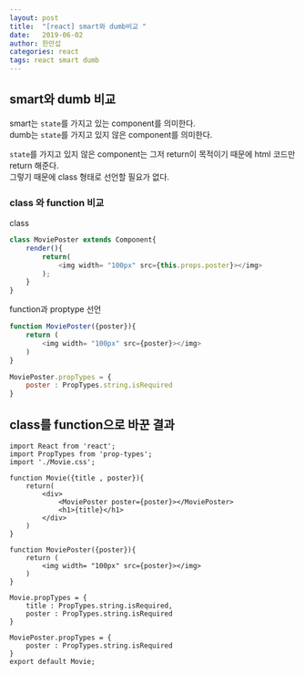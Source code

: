 ```yaml
---
layout: post
title:  "[react] smart와 dumb비교 "
date:   2019-06-02
author: 한만섭
categories: react
tags: react smart dumb
---
```



## smart와 dumb 비교 

smart는 `state`를 가지고 있는 component를 의미한다.   
dumb는 `state`를 가지고 있지 않은 component를 의미한다.  

`state`를 가지고 있지 않은 component는 그저 return이 목적이기 때문에 html 코드만 return 해준다.  
그렇기 때문에 class 형태로 선언할 필요가 없다.  

### class 와 function 비교

class
```javascript
class MoviePoster extends Component{
    render(){
        return(
            <img width= "100px" src={this.props.poster}></img>
        );
    }
}

```  


function과 proptype 선언 
```javascript
function MoviePoster({poster}){
    return (
        <img width= "100px" src={poster}></img>
    )
}

MoviePoster.propTypes = {
    poster : PropTypes.string.isRequired
}
```




## class를 function으로 바꾼 결과 
```
import React from 'react';
import PropTypes from 'prop-types';
import './Movie.css';

function Movie({title , poster}){
    return(
        <div>
            <MoviePoster poster={poster}></MoviePoster>
            <h1>{title}</h1>
        </div>
    )
}

function MoviePoster({poster}){
    return (
        <img width= "100px" src={poster}></img>
    )
}

Movie.propTypes = {
    title : PropTypes.string.isRequired,
    poster : PropTypes.string.isRequired
}

MoviePoster.propTypes = {
    poster : PropTypes.string.isRequired
}
export default Movie;

```
